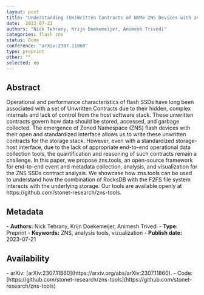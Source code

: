 ```yaml
---
layout: post
title: "Understanding (Un)Written Contracts of NVMe ZNS Devices with zns-tools"
date:  2023-07-21
authors: "Nick Tehrany, Krijn Doekemeijer, Animesh Trivedi"
categories: flash zns
status: Done
conference: "arXiv:2307.11860"
type: preprint
other: ""
selected: no
---
```


<h2>Abstract</h2>
Operational and performance characteristics of flash SSDs have long been associated with a set of Unwritten Contracts due to their hidden, complex internals and lack of control from the host software stack. These unwritten contracts govern how data should be stored, accessed, and garbage collected. The emergence of Zoned Namespace (ZNS) flash devices with their open and standardized interface allows us to write these unwritten contracts for the storage stack. However, even with a standardized storage-host interface, due to the lack of appropriate end-to-end operational data collection tools, the quantification and reasoning of such contracts remain a challenge. In this paper, we propose zns.tools, an open-source framework for end-to-end event and metadata collection, analysis, and visualization for the ZNS SSDs contract analysis. We showcase how zns.tools can be used to understand how the combination of RocksDB with the F2FS file system interacts with the underlying storage. Our tools are available openly at https://github.com/stonet-research/zns-tools.

<h2>Metadata</h2>
- <b>Authors:</b> Nick Tehrany, Krijn Doekemeijer, Animesh Trivedi
- <b>Type:</b> Preprint
- <b>Keywords:</b> ZNS, analysis tools, vizualization
- <b>Publish date:</b> 2023-07-21

<h2>Availability</h2>
- arXiv: [arXiv:2307.11860](https://arxiv.org/abs/arXiv:2307.11860).
- Code: [https://github.com/stonet-research/zns-tools](https://github.com/stonet-research/zns-tools)
